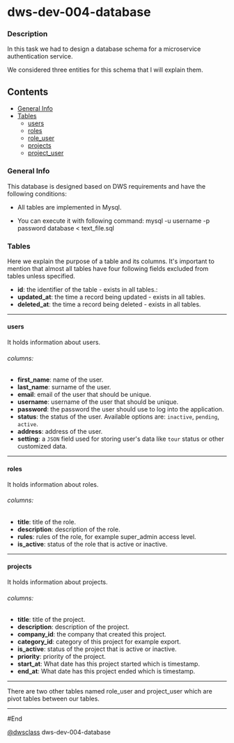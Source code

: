 # dws-dev-004-database

### Description 

In this task we had to design a database schema for a microservice authentication service.

We considered three entities for this schema that I will explain them.

## Contents

- [General Info](#general-info)
- [Tables](#tables)
    - [users](#users)
    - [roles](#roles)
    - [role_user](#role_user)
    - [projects](#projects)
    - [project_user](#project_user)

    
### General Info

This database is designed based on DWS requirements and have the following conditions:

+ All tables are implemented in Mysql.

+ You can execute it with following command: mysql -u username -p password database < text_file.sql

### Tables

Here we explain the purpose of a table and its columns. It's important to mention that almost all tables have four
following fields excluded from tables unless specified.

+ **id**: the identifier of the table - exists in all tables.:
+ **updated_at**: the time a record being updated - exists in all tables.
+ **deleted_at**: the time a record being deleted - exists in all tables.

---

#### users

It holds information about users.

###### columns:

+ **first_name**: name of the user.
+ **last_name**: surname of the user.
+ **email**: email of the user that should be unique.
+ **username**: username of the user that should be unique.
+ **password**: the password the user should use to log into the application.
+ **status**: the status of the user. Available options are: `inactive`, `pending`, `active`.
+ **address**: address of the user.
+ **setting**: a `JSON` field used for storing user's data like `tour` status or other customized data.

---

#### roles

It holds information about roles.

###### columns:

+ **title**: title of the role.
+ **description**: description of the role.
+ **rules**: rules of the role, for example super_admin access level.
+ **is_active**: status of the role that is active or inactive.

---

#### projects

It holds information about projects.

###### columns:

+ **title**: title of the project.
+ **description**: description of the project.
+ **company_id**: the company that created this project.
+ **category_id**: category of this project for example export.
+ **is_active**: status of the project that is active or inactive.
+ **priority**: priority of the project.
+ **start_at**: What date has this project started which is timestamp.
+ **end_at**: What date has this project ended which is timestamp.

---

There are two other tables named role_user and project_user which are pivot tables between our tables.

---

#End


[@dwsclass](https://github.com/dwsclass) dws-dev-004-database